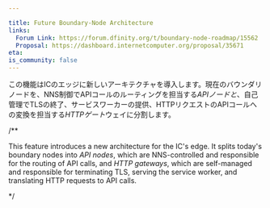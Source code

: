 ```yaml
---

title: Future Boundary-Node Architecture
links:
  Forum Link: https://forum.dfinity.org/t/boundary-node-roadmap/15562
  Proposal: https://dashboard.internetcomputer.org/proposal/35671
eta:
is_community: false
---
```

この機能はICのエッジに新しいアーキテクチャを導入します。現在のバウンダリノードを、NNS制御でAPIコールのルーティングを担当する*APIノードと*、自己管理でTLSの終了、サービスワーカーの提供、HTTPリクエストのAPIコールへの変換を担当する*HTTPゲート*ウェイに分割します。

/**


This feature introduces a new architecture for the IC's edge. It splits today's boundary nodes into _API nodes_, which are NNS-controlled and responsible for the routing of API calls, and _HTTP gateways_, which are self-managed and responsible for terminating TLS, serving the service worker, and translating HTTP requests to API calls.

*/